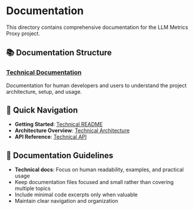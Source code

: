 # Documentation

This directory contains comprehensive documentation for the LLM Metrics Proxy project.

## 📚 Documentation Structure

### [Technical Documentation](./technical/)
Documentation for human developers and users to understand the project architecture, setup, and usage.

## 🎯 Quick Navigation

- **Getting Started**: [Technical README](./technical/README.md)
- **Architecture Overview**: [Technical Architecture](./technical/architecture.md)
- **API Reference**: [Technical API](./technical/api.md)

## 📖 Documentation Guidelines

- **Technical docs**: Focus on human readability, examples, and practical usage
- Keep documentation files focused and small rather than covering multiple topics
- Include minimal code excerpts only when valuable
- Maintain clear navigation and organization
